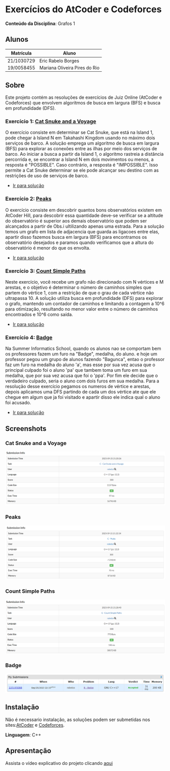 # Exercícios do AtCoder e Codeforces

**Conteúdo da Disciplina**: Grafos 1<br>

## Alunos
|Matrícula | Aluno |
| -- | -- |
| 21/1030729  |  Eric Rabelo Borges |
| 19/0058455  |  Mariana Oliveira Pires do Rio |

## Sobre 
Este projeto contém as resoluções de exercícios de Juiz Online (AtCoder e Codeforces) que envolvem algoritmos de busca em largura (BFS) e busca em profundidade (DFS). 

### Exercício 1:  [Cat Snuke and a Voyage](https://atcoder.jp/contests/abc068/tasks/arc079_a)

O exercício consiste em determinar se Cat Snuke, que está na Island 1, pode chegar à Island N em Takahashi Kingdom usando no máximo dois serviços de barco. A solução emprega um algoritmo de busca em largura (BFS) para explorar as conexões entre as ilhas por meio dos serviços de barco. Ao iniciar a busca a partir da Island 1, o algoritmo rastreia a distância percorrida e, se encontrar a Island N em dois movimentos ou menos, a resposta é "POSSIBLE". Caso contrário, a resposta é "IMPOSSIBLE". Isso permite a Cat Snuke determinar se ele pode alcançar seu destino com as restrições de uso de serviços de barco.

- [Ir para solução](Soluções/CatSnukeandaVoyage.cpp)

### Exercício 2:  [Peaks](https://atcoder.jp/contests/abc166/tasks/abc166_c)

O exercício consiste em descobrir quantos bons observatórios existem em AtCoder Hill, para descobrir essa quantidade deve-se verificar se a altitude do observatório é superior aos demais observatório que podem ser alcançados a partir de Obs.i ultilizando apenas uma estrada.
Para a solução temos um grafo em lista de adjacencia que guarda as ligacoes entre elas, apartir disso fazemos busca em largura (BFS) para encontramos os observatório desejados e paramos quando verificamos que a altura do observatório é menor do que os envolta.

- [Ir para solução](Soluções/Peaks.cpp)

### Exercício 3:  [Count Simple Paths](https://atcoder.jp/contests/abc284/tasks/abc284_e)

Neste exercício, você recebe um grafo não direcionado com N vértices e M arestas, e o objetivo é determinar o número de caminhos simples que partem do vértice 1, com a restrição de que o grau de cada vértice não ultrapassa 10. A solução utiliza busca em profundidade (DFS) para explorar o grafo, mantendo um contador de caminhos e limitando a contagem a 10^6 para otimização, resultando no menor valor entre o número de caminhos encontrados e 10^6 como saída.

- [Ir para solução](Soluções/CountSimplePaths.cpp)

### Exercício 4:  [Badge](https://codeforces.com/contest/1020/problem/B)

Na Summer Informatics School, quando os alunos nao se comportam bem os professores fazem um furo na "Badge", medalha, do aluno. e hoje um professor pegou um grupo de alunos fazendo "Bagunca", entao o professor faz um furo na medalha do aluno 'a', mas esse por sua vez acusa que o principal culpado foi o aluno 'pa' que tambem toma um furo em sua medalha, que por sua vez acusa que foi o 'ppa'. Por fim ele decide que o verdadeiro culpado, seria o aluno com dois furos em sua medalha.
Para a resolução desse exercício pegamos os numeros de vértice e arestas, depois aplicamos uma DFS partindo de cada um dos vértice ate que ele chegue em algum que ja foi visitado e apartir disso ele indica qual o aluno foi acusado.

- [Ir para solução](Soluções/Badge.cpp)

## Screenshots

### Cat Snuke and a Voyage 
![](Assets/catsnukeandvoyage.png)

### Peaks
![](Assets/peaks.png)

### Count Simple Paths
![](Assets/countpaths.png)

### Badge
![](Assets/badges.png)

## Instalação 
Não é necessario instalação, as soluções podem ser submetidas nos sites:[AtCoder](https://atcoder.jp/) e [Codeforces](https://codeforces.com/).

**Linguagem**: C++<br>


## Apresentação
Assista o vídeo explicativo do projeto clicando [aqui](/Apresentação.mp4)



